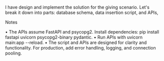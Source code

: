I have design and implement the solution for the giving scenario. Let's break it down into parts: 
database schema, 
data insertion script, and APIs, 

Notes

•	The APIs assume FastAPI and psycopg2. Install dependencies: pip install fastapi uvicorn psycopg2-binary pydantic.
•	Run APIs with uvicorn main:app --reload.
•	The script and APIs are designed for clarity and functionality. For production, add error handling, logging, and connection pooling.

